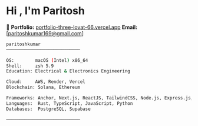 # Hi , I'm Paritosh

🔗 **Portfolio:** [portfolio-three-lovat-66.vercel.app](https://portfolio-three-lovat-66.vercel.app/)
   **Email:** [paritoshkumar169@gmail.com]

```bash
paritoshkumar
────────────────────────────

OS:        macOS (Intel) x86_64
Shell:     zsh 5.9
Education: Electrical & Electronics Engineering

Cloud:     AWS, Render, Vercel
Blockchain: Solana, Ethereum

Frameworks: Anchor, Next.js, ReactJS, TailwindCSS, Node.js, Express.js, Hardhat
Languages:  Rust, TypeScript, JavaScript, Python
Databases:  PostgreSQL, Supabase

────────────────────────────
```
